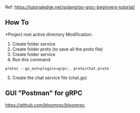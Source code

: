 Ref: https://tutorialedge.net/golang/go-grpc-beginners-tutorial/

## How To
*Project root active directory
Modification:
1. Create folder service
2. Create folder proto (to save all the proto file)
3. Create folder service
4. Run this command
```
protoc --go_out=plugins=grpc:. proto/chat.proto
```
5. Create the chat service file (chat.go)

## GUI "Postman" for gRPC
https://github.com/bloomrpc/bloomrpc